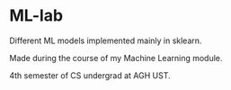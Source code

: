 # ML-lab

Different ML models implemented mainly in sklearn.

Made during the course of my Machine Learning module.

4th semester of CS undergrad at AGH UST.
